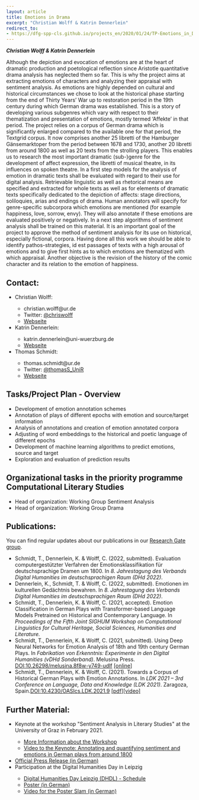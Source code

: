 ```yaml
---
layout: article
title: Emotions in Drama
excerpt: "Christian Wolff & Katrin Dennerlein"
redirect_to:
- https://dfg-spp-cls.github.io/projects_en/2020/01/24/TP-Emotions_in_Drama/
---
```

***Christian Wolff & Katrin Dennerlein***

Although the depiction and evocation of emotions are at the heart of dramatic production and poetological reflection since Aristotle quantitative drama analysis has neglected them so far. This is why the project aims at extracting emotions of characters and analyzing their appraisal with sentiment analysis. As emotions are highly depended on cultural and historical circumstances we chose to look at the historical phase starting from the  end of Thirty Years’ War up to restoration period in the 19th century during which German drama was established. This is a story of developing various subgenres which vary with respect to their thematization and presentation of emotions, mostly termed ‘Affekte’ in that period. The project relies on a corpus of German drama which is significantly enlarged compared to the available one for that period, the Textgrid corpus. It now comprises another 25 libretti of the Hamburger Gänsemarktoper from the period between 1678 and 1730, another 20 libretti from around 1800 as well as 20 texts from the strolling players. This enables us to research the most important dramatic (sub-)genre for the development of affect expression, the libretti of musical theatre, in its influences on spoken theatre.
In a first step models for the analysis of emotion in dramatic texts shall be evaluated with regard to their use for digital analysis. Retrievable linguistic as well as rhetorical means are specified and extracted for whole texts as well as for elements of dramatic texts specifically dedicated to the depiction of affects: stage directions, soliloquies, arias and endings of drama. Human annotators will specify for genre-specific subcorpora which emotions are mentioned (for example happiness, love, sorrow, envy). They will also annotate if these emotions are evaluated positively or negatively. In a next step algorithms of sentiment analysis shall be trained on this material. It is an important goal of the project to approve the method of sentiment analysis for its use on historical, especially fictional, corpora.
Having done all this work we should be able to identify pathos-strategies, id est passages of texts with a high arousal of emotions and to give first hints as to which emotions are thematized with which appraisal. Another objective is the revision of the history of the comic character and its relation to the emotion of happiness.

<h2>Contact:</h2>
<ul>
  <li>Christian Wolff:</li>
  <ul>
      <li>christian.wolff@ur.de</li>
      <li>Twitter: <a href="https://twitter.com/chriswolff">@chriswolff</a></li>
      <li><a href="https://www.uni-regensburg.de/sprache-literatur-kultur/medieninformatik/sekretariat-team/christian-wolff/">Webseite</a></li>
  </ul>
  <li>Katrin Dennerlein:</li>
    <ul>
      <li>katrin.dennerlein@uni-wuerzburg.de</li>
      <li><a href="https://www.germanistik.uni-wuerzburg.de/lehrstuehle/computerphilologie/mitarbeiter/dennerlein/">Webseite</a></li>
  </ul>
  <li>Thomas Schmidt:</li>
    <ul>
      <li>thomas.schmidt@ur.de</li>
      <li>Twitter: <a href="https://twitter.com/thomasS_UniR">@thomasS_UniR</a></li>
      <li><a href="https://www.uni-regensburg.de/sprache-literatur-kultur/medieninformatik/sekretariat-team/thomas-schmidt/index.html">Webseite</a></li>
    </ul>
  </ul>
  
<h2>Tasks/Project Plan - Overview</h2>
<ul>
  <li>Development of emotion annotation schemes</li>
  <li>Annotation of plays of different epochs with emotion and source/target information</li>
  <li>Analysis of annotations and creation of emotion annotated corpora</li>
  <li>Adjusting of word embeddings to the historical and poetic language of different epochs</li>
  <li>Development of machine learning algorithms to predict emotions, source and target</li>
  <li>Exploration and evaluation of prediction results</li>
</ul>

<h2>Organizational tasks in the  priority programme Computational Literary Studies</h2>
  <ul>
    <li>Head of organization: Working Group Sentiment Analysis</li>
    <li>Head of organization: Working Group Drama</li>
  </ul>
  
<h2>Publications:</h2>
  You can find regular updates about our publications in our <a href="https://www.researchgate.net/project/Emotions-in-Drama">Research Gate group</a>.
  <ul>
  
  <li>Schmidt, T., Dennerlein, K. & Wolff, C. (2022, submitted). Evaluation computergestützter Verfahren der Emotionsklassifikation für deutschsprachige Dramen um 1800. In <em>8. Jahrestagung des Verbands Digital Humanities im deutschsprachigen Raum (DHd 2022)</em>.</li>
  
  <li>Dennerlein, K., Schmidt, T. & Wolff, C. (2022, submitted). Emotionen im kulturellen Gedächtnis bewahren. In <em>8. Jahrestagung des Verbands Digital Humanities im deutschsprachigen Raum (DHd 2022)</em>.</li>
  
  <li>Schmidt, T., Dennerlein, K. & Wolff, C. (2021, accepted). Emotion Classification in German Plays with Transformer-based Language Models Pretrained on Historical and Contemporary Language. In <em>Proceedings of the Fifth Joint SIGHUM Workshop on Computational Linguistics for Cultural Heritage, Social Sciences, Humanities and Literature.</em></li>
  
  <li>Schmidt, T., Dennerlein, K. & Wolff, C. (2021, submitted). Using Deep Neural Networks for Emotion Analysis of 18th and 19th century German Plays. In <em>Fabrikation von Erkenntnis: Experimente in den Digital Humanities (vDHd Sonderband)</em>. Melusina Press. <a href="https://doi.org/10.26298/melusina.8f8w-y749-udlf">DOI:10.26298/melusina.8f8w-y749-udlf</a> <a href="https://doi.org/10.26298/melusina.8f8w-y749">[online]</a></li>
  
  <li>Schmidt, T., Dennerlein, K. & Wolff, C. (2021). Towards a Corpus of Historical German Plays with Emotion Annotations. In <em>LDK 2021 – 3rd Conference on Language, Data and Knowledge (LDK 2021)</em>. Zaragoza, Spain.<a href="https://doi.org/10.4230/OASIcs.LDK.2021.9">DOI:10.4230/OASIcs.LDK.2021.9</a> <a href="https://drops.dagstuhl.de/opus/volltexte/2021/14545/pdf/OASIcs-LDK-2021-9.pdf">[pdf]</a><a href="https://youtu.be/A5fVGfgd86E">[video]</a></li> 
  
  </ul>

<h2>Further Material:</h2>

<ul>
  <li>Keynote at the workshop "Sentiment Analysis in Literary Studies" at the University of Graz in February 2021.</li>
  <ul>
    <li><a href="https://informationsmodellierung.uni-graz.at/de/institut/veranstaltungen/sentiment-analysis-in-literary-studies-2021/">More Information about the Workshop</a></li>
    <li><a href="https://youtu.be/WvJ8BvaSJCw">Video to the Keynote: Annotating and quantifying sentiment and emotions in German plays from around 1800</a></li>
  </ul>
  <li><a href="https://www.uni-wuerzburg.de/fileadmin/uniwue/Presse/EinBLICK/2020/PDFs/ar202023.pdf">Official Press Release (in German)</a></li>
  <li>Participation at the Digital Humanities Day in Leipzig</li>
    <ul>
      <li><a href="https://fdhl.info/dhdl-2020/">Digital Humanities Day Leipzig (DHDL) - Schedule</a></li>
      <li><a href="https://fdhl.info/wp-content/uploads/2020/12/Poster_DINA4.pdf">Poster (in German)</a></li>
      <li><a href="https://youtu.be/9DdybUzN92E">Video for the Poster Slam (in German)</a></li>
  </ul>
  
 </ul>